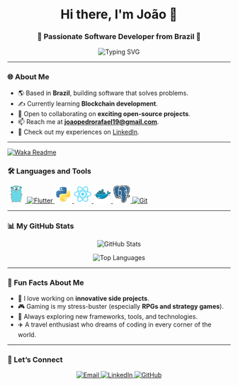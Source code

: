 <h1 align="center">Hi there, I'm João 👋</h1>
<h3 align="center">🌟 Passionate Software Developer from Brazil 🌟</h3>

<p align="center">
  <img src="https://readme-typing-svg.herokuapp.com?font=Fira+Code&size=22&duration=4000&pause=500&color=38C2FF&center=true&vCenter=true&width=500&lines=Full-Stack+Developer;GoLang+%7C+Dart+%7C+Flutter;Open-Source+Enthusiast;Lifelong+Learner" alt="Typing SVG" />
</p>

---

### 🌐 About Me
- 🌎 Based in **Brazil**, building software that solves problems.  
- ✍️ Currently learning **Blockchain development**.
- 🤝 Open to collaborating on **exciting open-source projects**.
- 📫 Reach me at **joaopedrorafael19@gmail.com**.
- 💼 Check out my experiences on [LinkedIn](http://www.linkedin.com/in/joaopedrorafael).

---
[![Waka Readme](https://github.com/JoaoRafa19/JoaoRafa19/actions/workflows/blank.yml/badge.svg)](https://github.com/JoaoRafa19/JoaoRafa19/actions/workflows/blank.yml)

### 🛠️ Languages and Tools
<p align="left">
  <a href="https://golang.org" target="_blank" rel="noreferrer">
    <img src="https://raw.githubusercontent.com/devicons/devicon/master/icons/go/go-original.svg" alt="GoLang" width="40" height="40"/>
  </a>
  <a href="https://flutter.dev" target="_blank" rel="noreferrer">
    <img src="https://www.vectorlogo.zone/logos/flutterio/flutterio-icon.svg" alt="Flutter" width="40" height="40"/>
  </a>
  <a href="https://www.python.org" target="_blank" rel="noreferrer">
    <img src="https://raw.githubusercontent.com/devicons/devicon/master/icons/python/python-original.svg" alt="Python" width="40" height="40"/>
  </a>
  <a href="https://reactjs.org/" target="_blank" rel="noreferrer">
    <img src="https://raw.githubusercontent.com/devicons/devicon/master/icons/react/react-original.svg" alt="React.js" width="40" height="40"/>
  </a>
  <a href="https://www.docker.com/" target="_blank" rel="noreferrer">
    <img src="https://raw.githubusercontent.com/devicons/devicon/master/icons/docker/docker-original.svg" alt="Docker" width="40" height="40"/>
  </a>
  <a href="https://www.postgresql.org/" target="_blank" rel="noreferrer">
    <img src="https://raw.githubusercontent.com/devicons/devicon/master/icons/postgresql/postgresql-original.svg" alt="PostgreSQL" width="40" height="40"/>
  </a>
  <a href="https://git-scm.com/" target="_blank" rel="noreferrer">
    <img src="https://www.vectorlogo.zone/logos/git-scm/git-scm-icon.svg" alt="Git" width="40" height="40"/>
  </a>
</p>

---

### 📊 My GitHub Stats
<p align="center">
  <img src="https://github-readme-stats.vercel.app/api?username=joaorafa19&show_icons=true&theme=tokyonight" alt="GitHub Stats" />
</p>
<p align="center">
  <img src="https://github-readme-stats.vercel.app/api/top-langs/?username=joaorafa19&layout=compact&theme=tokyonight" alt="Top Languages" />
</p>

---


### 🌟 Fun Facts About Me
- 🚀 I love working on **innovative side projects**.
- 🎮 Gaming is my stress-buster (especially **RPGs and strategy games**).
- 🌱 Always exploring new frameworks, tools, and technologies.
- ✈️ A travel enthusiast who dreams of coding in every corner of the world.

---

### 🤝 Let’s Connect
<p align="center">
  <a href="mailto:joaopedrorafael19@gmail.com">
    <img src="https://img.shields.io/badge/-Email-D14836?style=for-the-badge&logo=gmail&logoColor=white" alt="Email">
  </a>
  <a href="http://www.linkedin.com/in/joaopedrorafael">
    <img src="https://img.shields.io/badge/-LinkedIn-0077B5?style=for-the-badge&logo=linkedin&logoColor=white" alt="LinkedIn">
  </a>
  <a href="https://github.com/joaorafa19">
    <img src="https://img.shields.io/badge/-GitHub-333?style=for-the-badge&logo=github&logoColor=white" alt="GitHub">
  </a>
</p>
